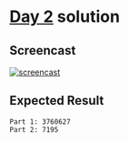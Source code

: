 # [Day 2](https://adventofcode.com/2019/day/2) solution

## Screencast

[![screencast](http://i3.ytimg.com/vi/TvggHBRaGqs/hqdefault.jpg)](https://www.youtube.com/watch?v=TvggHBRaGqs&t=3020s)

## Expected Result

```console
Part 1: 3760627
Part 2: 7195
```
